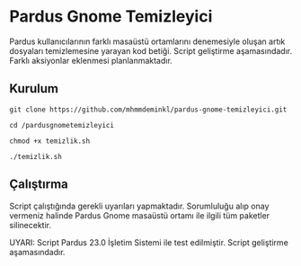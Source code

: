 # Pardus Gnome Temizleyici
Pardus kullanıcılarının farklı masaüstü ortamlarını denemesiyle oluşan artık dosyaları temizlemesine yarayan kod betiği. Script geliştirme aşamasındadır. Farklı aksiyonlar eklenmesi planlanmaktadır. 

## Kurulum
```
git clone https://github.com/mhmmdeminkl/pardus-gnome-temizleyici.git
```
```
cd /pardusgnometemizleyici
```
```
chmod +x temizlik.sh
```
```
./temizlik.sh
```
## Çalıştırma 
Script çalıştığında gerekli uyarıları yapmaktadır. Sorumluluğu alıp onay vermeniz halinde Pardus Gnome masaüstü ortamı ile ilgili tüm paketler silinecektir.

UYARI: Script Pardus 23.0 İşletim Sistemi ile test edilmiştir. Script geliştirme aşamasındadır.
